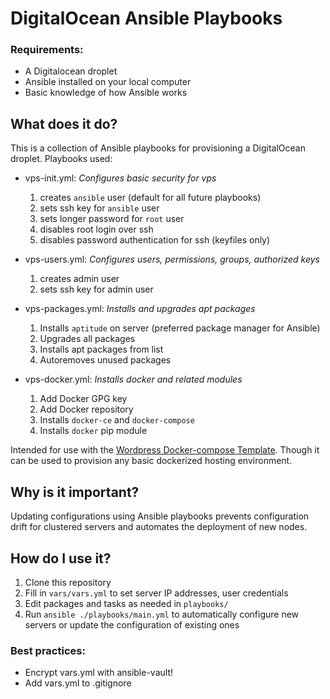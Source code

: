 # DigitalOcean Ansible Playbooks

### Requirements:

* A Digitalocean droplet
* Ansible installed on your local computer
* Basic knowledge of how Ansible works

## What does it do? 

This is a collection of Ansible playbooks for provisioning a DigitalOcean droplet. Playbooks used: 

* vps-init.yml: _Configures basic security for vps_
	
	1. creates `ansible` user (default for all future playbooks)
	2. sets ssh key for `ansible` user
	3. sets longer password for `root` user
	4. disables root login over ssh
	5. disables password authentication for ssh (keyfiles only)

* vps-users.yml: _Configures users, permissions, groups, authorized keys_
	
	1. creates admin user
	2. sets ssh key for admin user

* vps-packages.yml: _Installs and upgrades apt packages_
	
	1. Installs `aptitude` on server (preferred package manager for Ansible)
	2. Upgrades all packages
	3. Installs apt packages from list
	4. Autoremoves unused packages

* vps-docker.yml: _Installs docker and related modules_
	
	1. Add Docker GPG key
	2. Add Docker repository
	3. Installs `docker-ce` and `docker-compose`
	4. Installs `docker` pip module


Intended for use with the [Wordpress Docker-compose Template](https://github.com/DaneHoffman/wp-docker-template). Though it can be used to provision any basic dockerized hosting environment. 

## Why is it important?

Updating configurations using Ansible playbooks prevents configuration drift for clustered servers and automates the deployment of new nodes.

## How do I use it? 

1. Clone this repository
2. Fill in `vars/vars.yml` to set server IP addresses, user credentials
3. Edit packages and tasks as needed in `playbooks/`
4. Run `ansible ./playbooks/main.yml` to automatically configure new servers or update the configuration of existing ones


### Best practices: 
* Encrypt vars.yml with ansible-vault! 
* Add vars.yml to .gitignore
